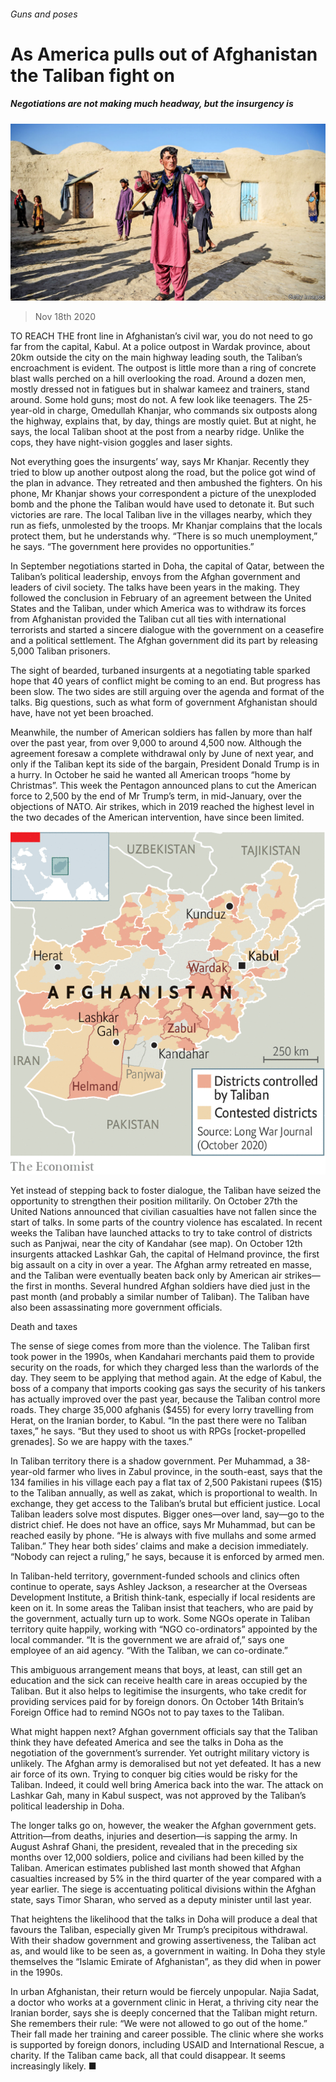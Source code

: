 ###### Guns and poses

# As America pulls out of Afghanistan the Taliban fight on 

##### Negotiations are not making much headway, but the insurgency is 

![image](images/20201121_ASP001.jpg) 

> Nov 18th 2020 

TO REACH THE front line in Afghanistan’s civil war, you do not need to go far from the capital, Kabul. At a police outpost in Wardak province, about 20km outside the city on the main highway leading south, the Taliban’s encroachment is evident. The outpost is little more than a ring of concrete blast walls perched on a hill overlooking the road. Around a dozen men, mostly dressed not in fatigues but in shalwar kameez and trainers, stand around. Some hold guns; most do not. A few look like teenagers. The 25-year-old in charge, Omedullah Khanjar, who commands six outposts along the highway, explains that, by day, things are mostly quiet. But at night, he says, the local Taliban shoot at the post from a nearby ridge. Unlike the cops, they have night-vision goggles and laser sights.

Not everything goes the insurgents’ way, says Mr Khanjar. Recently they tried to blow up another outpost along the road, but the police got wind of the plan in advance. They retreated and then ambushed the fighters. On his phone, Mr Khanjar shows your correspondent a picture of the unexploded bomb and the phone the Taliban would have used to detonate it. But such victories are rare. The local Taliban live in the villages nearby, which they run as fiefs, unmolested by the troops. Mr Khanjar complains that the locals protect them, but he understands why. “There is so much unemployment,” he says. “The government here provides no opportunities.”


In September negotiations started in Doha, the capital of Qatar, between the Taliban’s political leadership, envoys from the Afghan government and leaders of civil society. The talks have been years in the making. They followed the conclusion in February of an agreement between the United States and the Taliban, under which America was to withdraw its forces from Afghanistan provided the Taliban cut all ties with international terrorists and started a sincere dialogue with the government on a ceasefire and a political settlement. The Afghan government did its part by releasing 5,000 Taliban prisoners.

The sight of bearded, turbaned insurgents at a negotiating table sparked hope that 40 years of conflict might be coming to an end. But progress has been slow. The two sides are still arguing over the agenda and format of the talks. Big questions, such as what form of government Afghanistan should have, have not yet been broached.

Meanwhile, the number of American soldiers has fallen by more than half over the past year, from over 9,000 to around 4,500 now. Although the agreement foresaw a complete withdrawal only by June of next year, and only if the Taliban kept its side of the bargain, President Donald Trump is in a hurry. In October he said he wanted all American troops “home by Christmas”. This week the Pentagon announced plans to cut the American force to 2,500 by the end of Mr Trump’s term, in mid-January, over the objections of NATO. Air strikes, which in 2019 reached the highest level in the two decades of the American intervention, have since been limited.

![image](images/20201121_ASM935_0.png) 


Yet instead of stepping back to foster dialogue, the Taliban have seized the opportunity to strengthen their position militarily. On October 27th the United Nations announced that civilian casualties have not fallen since the start of talks. In some parts of the country violence has escalated. In recent weeks the Taliban have launched attacks to try to take control of districts such as Panjwai, near the city of Kandahar (see map). On October 12th insurgents attacked Lashkar Gah, the capital of Helmand province, the first big assault on a city in over a year. The Afghan army retreated en masse, and the Taliban were eventually beaten back only by American air strikes—the first in months. Several hundred Afghan soldiers have died just in the past month (and probably a similar number of Taliban). The Taliban have also been assassinating more government officials.

Death and taxes

The sense of siege comes from more than the violence. The Taliban first took power in the 1990s, when Kandahari merchants paid them to provide security on the roads, for which they charged less than the warlords of the day. They seem to be applying that method again. At the edge of Kabul, the boss of a company that imports cooking gas says the security of his tankers has actually improved over the past year, because the Taliban control more roads. They charge 35,000 afghanis ($455) for every lorry travelling from Herat, on the Iranian border, to Kabul. “In the past there were no Taliban taxes,” he says. “But they used to shoot us with RPGs [rocket-propelled grenades]. So we are happy with the taxes.”

In Taliban territory there is a shadow government. Per Muhammad, a 38-year-old farmer who lives in Zabul province, in the south-east, says that the 134 families in his village each pay a flat tax of 2,500 Pakistani rupees ($15) to the Taliban annually, as well as zakat, which is proportional to wealth. In exchange, they get access to the Taliban’s brutal but efficient justice. Local Taliban leaders solve most disputes. Bigger ones—over land, say—go to the district chief. He does not have an office, says Mr Muhammad, but can be reached easily by phone. “He is always with five mullahs and some armed Taliban.” They hear both sides’ claims and make a decision immediately. “Nobody can reject a ruling,” he says, because it is enforced by armed men.

In Taliban-held territory, government-funded schools and clinics often continue to operate, says Ashley Jackson, a researcher at the Overseas Development Institute, a British think-tank, especially if local residents are keen on it. In some areas the Taliban insist that teachers, who are paid by the government, actually turn up to work. Some NGOs operate in Taliban territory quite happily, working with “NGO co-ordinators” appointed by the local commander. “It is the government we are afraid of,” says one employee of an aid agency. “With the Taliban, we can co-ordinate.”

This ambiguous arrangement means that boys, at least, can still get an education and the sick can receive health care in areas occupied by the Taliban. But it also helps to legitimise the insurgents, who take credit for providing services paid for by foreign donors. On October 14th Britain’s Foreign Office had to remind NGOs not to pay taxes to the Taliban.

What might happen next? Afghan government officials say that the Taliban think they have defeated America and see the talks in Doha as the negotiation of the government’s surrender. Yet outright military victory is unlikely. The Afghan army is demoralised but not yet defeated. It has a new air force of its own. Trying to conquer big cities would be risky for the Taliban. Indeed, it could well bring America back into the war. The attack on Lashkar Gah, many in Kabul suspect, was not approved by the Taliban’s political leadership in Doha.

The longer talks go on, however, the weaker the Afghan government gets. Attrition—from deaths, injuries and desertion—is sapping the army. In August Ashraf Ghani, the president, revealed that in the preceding six months over 12,000 soldiers, police and civilians had been killed by the Taliban. American estimates published last month showed that Afghan casualties increased by 5% in the third quarter of the year compared with a year earlier. The siege is accentuating political divisions within the Afghan state, says Timor Sharan, who served as a deputy minister until last year.

That heightens the likelihood that the talks in Doha will produce a deal that favours the Taliban, especially given Mr Trump’s precipitous withdrawal. With their shadow government and growing assertiveness, the Taliban act as, and would like to be seen as, a government in waiting. In Doha they style themselves the “Islamic Emirate of Afghanistan”, as they did when in power in the 1990s.

In urban Afghanistan, their return would be fiercely unpopular. Najia Sadat, a doctor who works at a government clinic in Herat, a thriving city near the Iranian border, says she is deeply concerned that the Taliban might return. She remembers their rule: “We were not allowed to go out of the home.” Their fall made her training and career possible. The clinic where she works is supported by foreign donors, including USAID and International Rescue, a charity. If the Taliban came back, all that could disappear. It seems increasingly likely. ■

